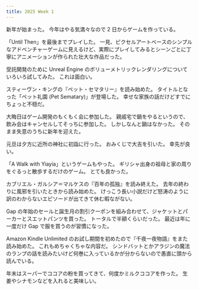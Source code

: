 ```yaml
---
title: 2025 Week 1
---
```


新年が始まった。
今年はやる気満々なので 2 日からゲームを作っている。

「Until Then」を最後までプレイした。
一見、ピクセルアートベースのシンプルなアドベンチャーゲームに見えるけど、実際にプレイしてみるとシーンごとに丁寧にアニメーションが作られた壮大な作品だった。

受託開発のために Unreal Engine のボリューメトリックレンダリングについていろいろ試してみた。
これは面白い。

スティーヴン・キングの『ペット・セマタリー』を読み始めた。
タイトルとなった「ペット礼園 (Pet Sematary)」が登場した。
幸せな家族の話だけどすでにちょっと不穏だ。

大晦日はゲーム開発のもくもく会に参加した。
親戚宅で鍋をやるというので、飲み会はキャンセルしてそっちに参加した。
しかしなんと鍋はなかった。
そのまま失意のうちに新年を迎えた。

元旦は夕方に近所の神社に初詣に行った。
おみくじで大吉を引いた。
幸先が良い。

「A Walk with Yiayia」というゲームもやった。
ギリシャ出身の祖母と家の周りをぐるっと散歩するだけのゲーム。
とても良かった。

カブリエル・ガルシア＝マルケスの『百年の孤独』を読み終えた。
去年の終わりに風邪を引いたときから読み始めた。
けっこう長い小説だけど怒涛のように訳のわからないエピソードが出てきて休む暇ながない。

Gap の年始のセールと誕生月の割引クーポンを組み合わせて、ジャケットとパーカーとスエットパンツを買った。
トータルで半額くらいだった。
最近は年に一度だけ Gap で服を買うのが習慣になった。

Amazon Kindle Unlimited のお試し期間を初めたので『千夜一夜物語』をまた読み始めた。
これもめちゃくちゃな内容だ。
シンドバットとかアラジンの魔法のランプの話を読みたいけど何巻に入っているかが分からないので愚直に頭から読んでいる。

年末はスーパーでココアの粉を買ってきて、何度かミルクココアを作った。
生姜やシナモンなどを入れると美味しい。
